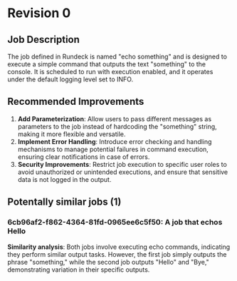 
# Revision 0

## Job Description
The job defined in Rundeck is named "echo something" and is designed to execute a simple command that outputs the text "something" to the console. It is scheduled to run with execution enabled, and it operates under the default logging level set to INFO.

## Recommended Improvements
1. **Add Parameterization**: Allow users to pass different messages as parameters to the job instead of hardcoding the "something" string, making it more flexible and versatile.
2. **Implement Error Handling**: Introduce error checking and handling mechanisms to manage potential failures in command execution, ensuring clear notifications in case of errors.
3. **Security Improvements**: Restrict job execution to specific user roles to avoid unauthorized or unintended executions, and ensure that sensitive data is not logged in the output.
## Potentally similar jobs (1)
### 6cb96af2-f862-4364-81fd-0965ee6c5f50: A job that echos Hello

**Similarity analysis**: Both jobs involve executing echo commands, indicating they perform similar output tasks. However, the first job simply outputs the phrase "something," while the second job outputs "Hello" and "Bye," demonstrating variation in their specific outputs.

